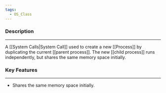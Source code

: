 ```yaml
---
tags:
  - OS_Class
---
```

### Description
---
A [[System Calls|System Call]] used to create a new [[Process]] by duplicating the current [[parent process]]. The new [[child process]] runs independently, but shares the same memory space initially. 

### Key Features
---
- Shares the same memory space initially.